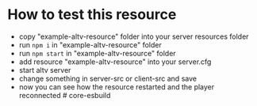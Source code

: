 # How to test this resource

* copy "example-altv-resource" folder into your server resources folder
* run `npm i` in "example-altv-resource" folder
* run `npm start` in "example-altv-resource" folder
* add resource "example-altv-resource" into your server.cfg
* start altv server
* change something in server-src or client-src and save
* now you can see how the resource restarted and the player reconnected
#   c o r e - e s b u i l d  
 